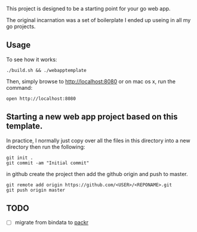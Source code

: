 
This project is designed to be a starting point for your go web app.

The original incarnation was a set of boilerplate I ended up useing in all my go projects.

## Usage

To see how it works:

    ./build.sh && ./webapptemplate

Then, simply browse to <http://localhost:8080> or on mac os x, run the command:

    open http://localhost:8080

## Starting a new web app project based on this template.

In practice, I normally just copy over all the files in this directory into a new directory then run the following:

	git init .
	git commit -am "Initial commit"

in github create the project then add the github origin and push to master.

    git remote add origin https://github.com/<USER>/<REPONAME>.git
    git push origin master


## TODO

- [ ] migrate from bindata to [packr](https://github.com/gobuffalo/packr)
    